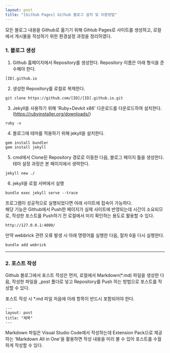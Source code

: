 ```yaml
---
layout: post
title: "[Github Pages] Github 블로그 설치 및 이용방법"
---
```


모든 블로그 내용을 Github로 옮기기 위해 Gihtub Pages로 사이트를 생성하고, 로컬에서 게시물을 작성하기 위한 환경설정 과정을 정리하였다. 

### 1. 블로그 생성
1. Github 홈페이지에서 Repository를 생성한다. Repository 이름은 아래 형식을 준수해야 한다.
```
[ID].github.io
```
2. 생성한 Repository를 로컬로 복제한다.
```
git clone https://github.com/[ID]/[ID].github.io.git
```
3. Jekyll을 사용하기 위해 'Ruby+Devkit x86' 다운로드를 다운로드하여 설치한다.
   (https://rubyinstaller.org/downloads/)
```
ruby -v
```
4. 블로그에 테마를 적용하기 위해 jekyll을 설치한다.
```
gem install bundler
gem install jekyll
```
5. cmd에서 Clone된 Repository 경로로 이동한 다음, 블로그 페이지 틀을 생성한다. 테마 설정 과정은 본 페이지에서 생략한다.
```
jekyll new ./
```

6. jekyll을 로컬 서버에서 실행
```
bundle exec jekyll serve --trace
```
프로그램이 성공적으로 실행되었다면 아래 사이트에 접속이 가능하다.  
해당 기능은 Github에서 Push한 페이지가 실제 사이트에 반영되는데 시간이 소요되므로, 작성한 포스트를 Push하기 전 로컬에서 미리 확인하는 용도로 활용할 수 있다.
```
http://127.0.0.1:4000/
```
만약 webbrick 관련 오류 발생 시 아래 명령어를 실행한 다음, 절차 6을 다시 실행한다.
```
bundle add webrick
```

---

### 2. 포스트 작성

Github 블로그에서 포스트 작성은 먼저, 로컬에서 Markdown(*.md) 파일을 생성한 다음, 작성한 파일을 _post 폴더로 넣고 Repository를 Push 하는 방법으로 포스트를 작성할 수 있다.  

포스트 작성 시 *.md 파일 처음에 아래 항목이 반드시 포함되어야 한다.


```
---
layout: post
title: "제목"
---
```

Markdown 파일은 Visual Studio Code에서 작성하는데 Extension Pack으로 제공하는 'Markdown All in One'을 활용하면 작성 내용을 미리 볼 수 있어 포스트를 수월하게 작성할 수 있다.
